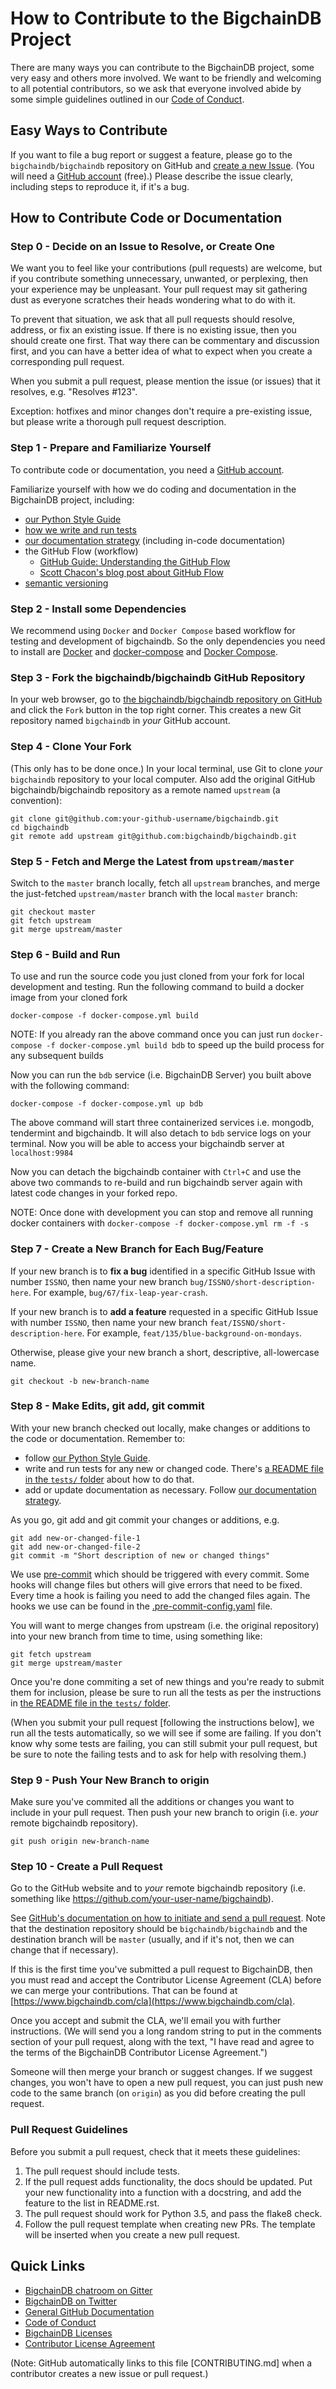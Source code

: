 # How to Contribute to the BigchainDB Project

There are many ways you can contribute to the BigchainDB project, some very easy and others more involved. We want to be friendly and welcoming to all potential contributors, so we ask that everyone involved abide by some simple guidelines outlined in our [Code of Conduct](./CODE_OF_CONDUCT.md).

## Easy Ways to Contribute

If you want to file a bug report or suggest a feature, please go to the `bigchaindb/bigchaindb` repository on GitHub and [create a new Issue](https://github.com/bigchaindb/bigchaindb/issues/new). (You will need a [GitHub account](https://github.com/signup/free) (free).) Please describe the issue clearly, including steps to reproduce it, if it's a bug.

## How to Contribute Code or Documentation

### Step 0 - Decide on an Issue to Resolve, or Create One

We want you to feel like your contributions (pull requests) are welcome, but if you contribute something unnecessary, unwanted, or perplexing, then your experience may be unpleasant. Your pull request may sit gathering dust as everyone scratches their heads wondering what to do with it.

To prevent that situation, we ask that all pull requests should resolve, address, or fix an existing issue. If there is no existing issue, then you should create one first. That way there can be commentary and discussion first, and you can have a better idea of what to expect when you create a corresponding pull request.

When you submit a pull request, please mention the issue (or issues) that it resolves, e.g. "Resolves #123".

Exception: hotfixes and minor changes don't require a pre-existing issue, but please write a thorough pull request description.

### Step 1 - Prepare and Familiarize Yourself

To contribute code or documentation, you need a [GitHub account](https://github.com/signup/free).

Familiarize yourself with how we do coding and documentation in the BigchainDB project, including:

* [our Python Style Guide](PYTHON_STYLE_GUIDE.md)
* [how we write and run tests](./tests/README.md)
* [our documentation strategy](./docs/README.md) (including in-code documentation)
* the GitHub Flow (workflow)
  * [GitHub Guide: Understanding the GitHub Flow](https://guides.github.com/introduction/flow/)
  * [Scott Chacon's blog post about GitHub Flow](http://scottchacon.com/2011/08/31/github-flow.html)
* [semantic versioning](http://semver.org/)

### Step 2 - Install some Dependencies

We recommend using `Docker` and `Docker Compose` based workflow for testing and development of bigchaindb. So the only dependencies you need to install are [Docker](https://docs.docker.com/engine/installation/) and [docker-compose](https://docs.docker.com/compose/install/) and [Docker Compose](https://docs.docker.com/compose/install/).

### Step 3 - Fork the bigchaindb/bigchaindb GitHub Repository

In your web browser, go to [the bigchaindb/bigchaindb repository on GitHub](https://github.com/bigchaindb/bigchaindb) and click the `Fork` button in the top right corner. This creates a new Git repository named `bigchaindb` in _your_ GitHub account.

### Step 4 - Clone Your Fork

(This only has to be done once.) In your local terminal, use Git to clone _your_ `bigchaindb` repository to your local computer. Also add the original GitHub bigchaindb/bigchaindb repository as a remote named `upstream` (a convention):

```text
git clone git@github.com:your-github-username/bigchaindb.git
cd bigchaindb
git remote add upstream git@github.com:bigchaindb/bigchaindb.git
```

### Step 5 - Fetch and Merge the Latest from `upstream/master`

Switch to the `master` branch locally, fetch all `upstream` branches, and merge the just-fetched `upstream/master` branch with the local `master` branch:

```text
git checkout master
git fetch upstream
git merge upstream/master
```

### Step 6 - Build and Run

To use and run the source code you just cloned from your fork for local development and testing. Run the following command to build a docker image from your cloned fork

```text
docker-compose -f docker-compose.yml build
```

NOTE: If you already ran the above command once you can just run `docker-compose -f docker-compose.yml build bdb` to speed up the build process for any subsequent builds

Now you can run the `bdb` service (i.e. BigchainDB Server) you built above with the following command:

```text
docker-compose -f docker-compose.yml up bdb
```

The above command will start three containerized services i.e. mongodb, tendermint and bigchaindb. It will also detach to `bdb` service logs on your terminal. Now you will be able to access your bigchaindb server at `localhost:9984`

Now you can detach the bigchaindb container with `Ctrl+C` and use the above two commands to re-build and run bigchaindb server again with latest code changes in your forked repo.

NOTE: Once done with development you can stop and remove all running docker containers with `docker-compose -f docker-compose.yml rm -f -s`

### Step 7 - Create a New Branch for Each Bug/Feature

If your new branch is to **fix a bug** identified in a specific GitHub Issue with number `ISSNO`, then name your new branch `bug/ISSNO/short-description-here`. For example, `bug/67/fix-leap-year-crash`.

If your new branch is to **add a feature** requested in a specific GitHub Issue with number `ISSNO`, then name your new branch `feat/ISSNO/short-description-here`. For example, `feat/135/blue-background-on-mondays`.

Otherwise, please give your new branch a short, descriptive, all-lowercase name.

```text
git checkout -b new-branch-name
```

### Step 8 - Make Edits, git add, git commit

With your new branch checked out locally, make changes or additions to the code or documentation. Remember to:

* follow [our Python Style Guide](PYTHON_STYLE_GUIDE.md).
* write and run tests for any new or changed code. There's [a README file in the `tests/` folder](./tests/README.md) about how to do that.
* add or update documentation as necessary. Follow [our documentation strategy](./docs/README.md).

As you go, git add and git commit your changes or additions, e.g.

```text
git add new-or-changed-file-1
git add new-or-changed-file-2
git commit -m "Short description of new or changed things"
```

We use [pre-commit](http://pre-commit.com/) which should be triggered with every commit. Some hooks will change files but others will give errors that need to be fixed. Every time a hook is failing you need to add the changed files again.
The hooks we use can be found in the [.pre-commit-config.yaml](https://github.com/bigchaindb/bigchaindb/blob/master/.pre-commit-config.yaml) file.

You will want to merge changes from upstream (i.e. the original repository) into your new branch from time to time, using something like:

```text
git fetch upstream
git merge upstream/master
```

Once you're done commiting a set of new things and you're ready to submit them for inclusion, please be sure to run all the tests as per the instructions in [the README file in the `tests/` folder](./tests/README.md).

(When you submit your pull request [following the instructions below], we run all the tests automatically, so we will see if some are failing. If you don't know why some tests are failing, you can still submit your pull request, but be sure to note the failing tests and to ask for help with resolving them.)

### Step 9 - Push Your New Branch to origin

Make sure you've commited all the additions or changes you want to include in your pull request. Then push your new branch to origin (i.e. _your_ remote bigchaindb repository).

```text
git push origin new-branch-name
```

### Step 10 - Create a Pull Request

Go to the GitHub website and to _your_ remote bigchaindb repository (i.e. something like https://github.com/your-user-name/bigchaindb). 

See [GitHub's documentation on how to initiate and send a pull request](https://help.github.com/articles/using-pull-requests/). Note that the destination repository should be `bigchaindb/bigchaindb` and the destination branch will be `master` (usually, and if it's not, then we can change that if necessary).

If this is the first time you've submitted a pull request to BigchainDB, then you must read and accept the Contributor License Agreement (CLA) before we can merge your contributions. That can be found at [https://www.bigchaindb.com/cla](https://www.bigchaindb.com/cla).

Once you accept and submit the CLA, we'll email you with further instructions. (We will send you a long random string to put in the comments section of your pull request, along with the text, "I have read and agree to the terms of the BigchainDB Contributor License Agreement.")

Someone will then merge your branch or suggest changes. If we suggest changes, you won't have to open a new pull request, you can just push new code to the same branch (on `origin`) as you did before creating the pull request.

### Pull Request Guidelines

Before you submit a pull request, check that it meets these guidelines:

1. The pull request should include tests.
1. If the pull request adds functionality, the docs should be updated. Put
   your new functionality into a function with a docstring, and add the
   feature to the list in README.rst.
1. The pull request should work for Python 3.5, and pass the flake8 check.
1. Follow the pull request template when creating new PRs. The template will
   be inserted when you create a new pull request.

## Quick Links

* [BigchainDB chatroom on Gitter](https://gitter.im/bigchaindb/bigchaindb)
* [BigchainDB on Twitter](https://twitter.com/BigchainDB)
* [General GitHub Documentation](https://help.github.com/)
* [Code of Conduct](./CODE_OF_CONDUCT.md)
* [BigchainDB Licenses](./LICENSES.md)
* [Contributor License Agreement](https://www.bigchaindb.com/cla)

(Note: GitHub automatically links to this file [CONTRIBUTING.md] when a contributor creates a new issue or pull request.)
